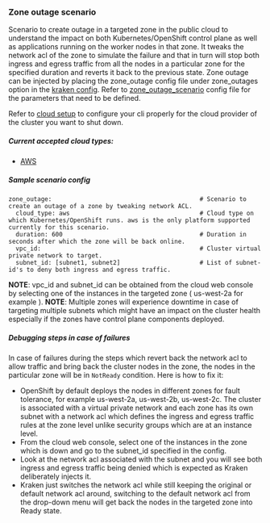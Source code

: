 ### Zone outage scenario
Scenario to create outage in a targeted zone in the public cloud to understand the impact on both Kubernetes/OpenShift control plane as well as applications running on the worker nodes in that zone. It tweaks the network acl of the zone to simulate the failure and that in turn will stop both ingress and egress traffic from all the nodes in a particular zone for the specified duration and reverts it back to the previous state. Zone outage can be injected by placing the zone_outage config file under zone_outages option in the [kraken config](https://github.com/chaos-kubox/krkn/blob/main/config/config.yaml). Refer to [zone_outage_scenario](https://github.com/chaos-kubox/krkn/blob/main/scenarios/zone_outage.yaml) config file for the parameters that need to be defined.

Refer to [cloud setup](cloud_setup.md) to configure your cli properly for the cloud provider of the cluster you want to shut down.

##### Current accepted cloud types:
* [AWS](cloud_setup.md#aws)

##### Sample scenario config
```
zone_outage:                                         # Scenario to create an outage of a zone by tweaking network ACL.
  cloud_type: aws                                    # Cloud type on which Kubernetes/OpenShift runs. aws is the only platform supported currently for this scenario.
  duration: 600                                      # Duration in seconds after which the zone will be back online.
  vpc_id:                                            # Cluster virtual private network to target.
  subnet_id: [subnet1, subnet2]                      # List of subnet-id's to deny both ingress and egress traffic.
```

**NOTE**: vpc_id and subnet_id can be obtained from the cloud web console by selecting one of the instances in the targeted zone ( us-west-2a for example ).
**NOTE**: Multiple zones will experience downtime in case of targeting multiple subnets which might have an impact on the cluster health especially if the zones have control plane components deployed.

##### Debugging steps in case of failures
In case of failures during the steps which revert back the network acl to allow traffic and bring back the cluster nodes in the zone, the nodes in the particular zone will be in `NotReady` condition. Here is how to fix it:
- OpenShift by default deploys the nodes in different zones for fault tolerance, for example us-west-2a, us-west-2b, us-west-2c. The cluster is associated with a virtual private network and each zone has its own subnet with a network acl which defines the ingress and egress traffic rules at the zone level unlike security groups which are at an instance level.
- From the cloud web console, select one of the instances in the zone which is down and go to the subnet_id specified in the config.
- Look at the network acl associated with the subnet and you will see both ingress and egress traffic being denied which is expected as Kraken deliberately injects it.
- Kraken just switches the network acl while still keeping the original or default network acl around, switching to the default network acl from the drop-down menu will get back the nodes in the targeted zone into Ready state.

